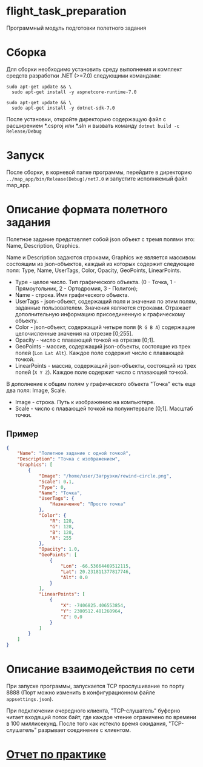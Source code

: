 # flight_task_preparation
 Программный модуль подготовки полетного задания

# Сборка
Для сборки необходимо установить среду выполнения и комплект средств разработки .NET (>=7.0) следующими командами:
```
sudo apt-get update && \
  sudo apt-get install -y aspnetcore-runtime-7.0  

sudo apt-get update && \
  sudo apt-get install -y dotnet-sdk-7.0
```
После установки, откройте директорию содержащую файл с расширением *.csproj или *.sln и вызвать команду `dotnet build -c Release/Debug`

# Запуск

После сборки, в корневой папке программы, перейдите в директорию `../map_app/bin/Release(Debug)/net7.0` и запустите исполняемый файл map_app.

# Описание формата полетного задания

Полетное задание представляет собой json объект с тремя полями это: Name, Description, Graphics.

Name и Description задаются строками, Graphics же является массивом состоящим из json-объектов, каждый из которых содержит следующие поля: Type, Name, UserTags, Color, Opacity, GeoPoints, LinearPoints.

- Type - целое число. Тип графического объекта. (0 - Точка, 1 - Прямоугольник, 2 - Ортодромия, 3 - Полигон);
- Name - строка. Имя графического объекта.
- UserTags - json-объект, содержащий поля и значения по этим полям, заданные пользователем. Значения являются строками. Отражает дополнительную информацию присоединенную к графическому объекту.
- Color - json-объект, содержащий четыре поля (`R G B A`) содержащие целочисленные значения на отрезке [0;255].
- Opacity - число с плавающей точкой на отрезке [0;1].
- GeoPoints - массив, содержащий json-объекты, состоящие из трех полей (`Lon Lat Alt`). Каждое поле содержит число с плавающей точкой.
- LinearPoints - массив, содержащий json-объекты, состоящий из трех полей (`X Y Z`). Каждое поле содержит число с плавающей точкой.

В дополнение к общим полям у графического объекта "Точка" есть еще два поля: Image, Scale.
- Image - строка. Путь к изображению на компьютере.
- Scale - число с плавающей точкой на полуинтервале (0;1]. Масштаб точки.

## Пример

```json
{
    "Name": "Полетное задание с одной точкой",
    "Description": "Точка с изображением",
    "Graphics": [
        {
            "Image": "/home/user/Загрузки/rewind-circle.png",
            "Scale": 0.1,
            "Type": 0,
            "Name": "Точка",
            "UserTags": {
                "Назначение": "Просто точка"
            },
            "Color": {
                "R": 128,
                "G": 128,
                "B": 128,
                "A": 255
            },
            "Opacity": 1.0,
            "GeoPoints": [
                {
                    "Lon": -66.53664469512115,
                    "Lat": 20.231811377817746,
                    "Alt": 0.0
                }
            ],
            "LinearPoints": [
                {
                    "X": -7406825.406553854,
                    "Y": 2300512.481260964,
                    "Z": 0.0
                }
            ]
        }
    ]
}
```

# Описание взаимодействия по сети 

При запуске программы, запускается TCP прослушивание по порту 8888 (Порт можно изменить в конфигурационном файле `appsettings.json`).

При подключении очередного клиента, "TCP-слушатель" буферно читает входящий поток байт, где каждое чтение ограничено по времени в 100 миллисекунд. После того как истекло время ожидания, "TCP-слушатель" разрывает соединение с клиентом.

# [Отчет по практике](Отчет_по_практике.pdf)
